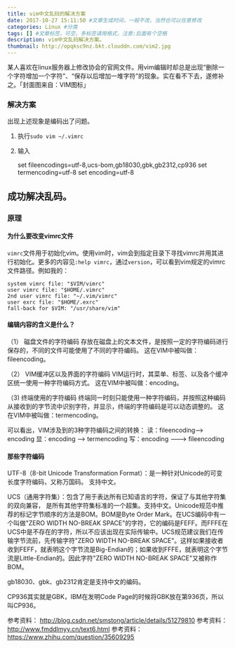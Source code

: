 ```yaml
---
title: vim中文乱码的解决方案
date: 2017-10-27 15:11:50 #文章生成时间，一般不改，当然也可以任意修改
categories: Linux #分类
tags: [] #文章标签，可空，多标签请用格式，注意:后面有个空格
description: vim中文乱码解决方案。
thumbnail: http://opqksc9nz.bkt.clouddn.com/vim2.jpg
---
```


某人喜欢在linux服务器上修改协会的官网文件。用vim编辑时却总是出现“删除一个字符增加一个字符”、“保存以后增加一堆字符”的现象。实在看不下去，遂修补之。「封面图来自：VIM图标」

<!-- more -->

### 解决方案	

出现上述现象是编码出了问题。

1. 执行`sudo vim ~/.vimrc`
2. 输入

    set fileencodings=utf-8,ucs-bom,gb18030,gbk,gb2312,cp936
    set termencoding=utf-8
    set encoding=utf-8

成功解决乱码。
---

### 原理

#### 为什么要改变vimrc文件

`vimrc`文件用于初始化vim。使用vim时，vim会到指定目录下寻找vimrc并用其进行初始化。更多的内容见`:help vimrc`，通过`version`，可以看到vim规定的vimrc文件路径。例如我的：

    system vimrc file: "$VIM/vimrc"
    user vimrc file: "$HOME/.vimrc"
    2nd user vimrc file: "~/.vim/vimrc"
    user exrc file: "$HOME/.exrc"
    fall-back for $VIM: "/usr/share/vim"
    
#### 编辑内容的含义是什么？

（1） 磁盘文件的字符编码 
存放在磁盘上的文本文件，是按照一定的字符编码进行保存的，不同的文件可能使用了不同的字符编码。 
这在VIM中被叫做：fileencoding。

（2） VIM缓冲区以及界面的字符编码 
VIM运行时，其菜单、标签、以及各个缓冲区统一使用一种字符编码方式。 
这在VIM中被叫做：encoding。

（3) 终端使用的字符编码 
终端同一时刻只能使用一种字符编码，并按照这种编码从接收到的字节流中识别字符，并显示，终端的字符编码是可以动态调整的。 
这在VIM中被叫做：termencoding。

可以看出，VIM涉及到的3种字符编码之间的转换： 
读：fileencoding—–> encoding 
显：encoding ——> termencoding 
写：encoding ——-> fileencoding

#### 那些字符编码

UTF-8（8-bit Unicode Transformation Format）：是一种针对Unicode的可变长度字符编码，又称万国码。 支持中文。

UCS（通用字符集）：包含了用于表达所有已知语言的字符，保证了与其他字符集的双向兼容， 是所有其他字符集标准的一个超集。支持中文。Unicode规范中推荐的标记字节顺序的方法是BOM。BOM是Byte Order Mark。在UCS编码中有一个叫做"ZERO WIDTH NO-BREAK SPACE"的字符，它的编码是FEFF。而FFFE在UCS中是不存在的字符，所以不应该出现在实际传输中。UCS规范建议我们在传输字节流前，先传输字符"ZERO WIDTH NO-BREAK SPACE"。这样如果接收者收到FEFF，就表明这个字节流是Big-Endian的；如果收到FFFE，就表明这个字节流是Little-Endian的。因此字符"ZERO WIDTH NO-BREAK SPACE"又被称作BOM。

gb18030、gbk、gb2312肯定是支持中文的编码。
  
CP936其实就是GBK，IBM在发明Code Page的时候将GBK放在第936页，所以叫CP936。

参考资料： http://blog.csdn.net/smstong/article/details/51279810
参考资料： http://www.fmddlmyy.cn/text6.html
参考资料： https://www.zhihu.com/question/35609295
